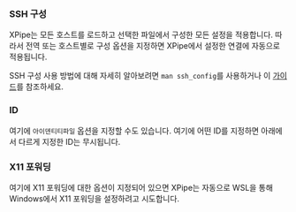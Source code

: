 ### SSH 구성

XPipe는 모든 호스트를 로드하고 선택한 파일에서 구성한 모든 설정을 적용합니다. 따라서 전역 또는 호스트별로 구성 옵션을 지정하면 XPipe에서 설정한 연결에 자동으로 적용됩니다.

SSH 구성 사용 방법에 대해 자세히 알아보려면 `man ssh_config`를 사용하거나 이 [가이드](https://www.ssh.com/academy/ssh/config)를 참조하세요.

### ID

여기에 `아이덴티티파일` 옵션을 지정할 수도 있습니다. 여기에 어떤 ID를 지정하면 아래에서 다르게 지정한 ID는 무시됩니다.

### X11 포워딩

여기에 X11 포워딩에 대한 옵션이 지정되어 있으면 XPipe는 자동으로 WSL을 통해 Windows에서 X11 포워딩을 설정하려고 시도합니다.